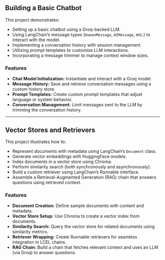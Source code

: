 ## Building a Basic Chatbot

This project demonstrates:

* Setting up a basic chatbot using a Groq-backed LLM.
* Using LangChain’s message types (`HumanMessage`, `AIMessage`, etc.) to interact with the model.
* Implementing a conversation history with session management.
* Utilizing prompt templates to customize LLM interactions.
* Incorporating a message trimmer to manage context window sizes.

### Features

* **Chat Model Initialization:** Instantiate and interact with a Groq model.
* **Message History:** Save and retrieve conversation messages using a custom history store.
* **Prompt Templates:** Create custom prompt templates that adjust language or system behavior.
* **Conversation Management:** Limit messages sent to the LLM by trimming the conversation history.

---

## Vector Stores and Retrievers

This project illustrates how to:

* Represent documents with metadata using LangChain’s `Document` class.
* Generate vector embeddings with HuggingFace models.
* Index documents in a vector store using Chroma.
* Perform similarity search (both synchronously and asynchronously).
* Build a custom retriever using LangChain’s Runnable interface.
* Assemble a Retrieval-Augmented Generation (RAG) chain that answers questions using retrieved context.

### Features

* **Document Creation:** Define sample documents with content and metadata.
* **Vector Store Setup:** Use Chroma to create a vector index from documents.
* **Similarity Search:** Query the vector store for related documents using similarity metrics.
* **Retriever Wrapping:** Create Runnable retrievers for seamless integration in LCEL chains.
* **RAG Chain:** Build a chain that fetches relevant context and uses an LLM (via Groq) to answer questions.
